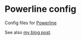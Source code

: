 # Powerline config
Config files for [Powerline][0]

See also [my blog post][1].

[0]: https://powerline.readthedocs.org
[1]: https://thomwiggers.nl/linux/2014/09/26/globally_install_powerline.html

